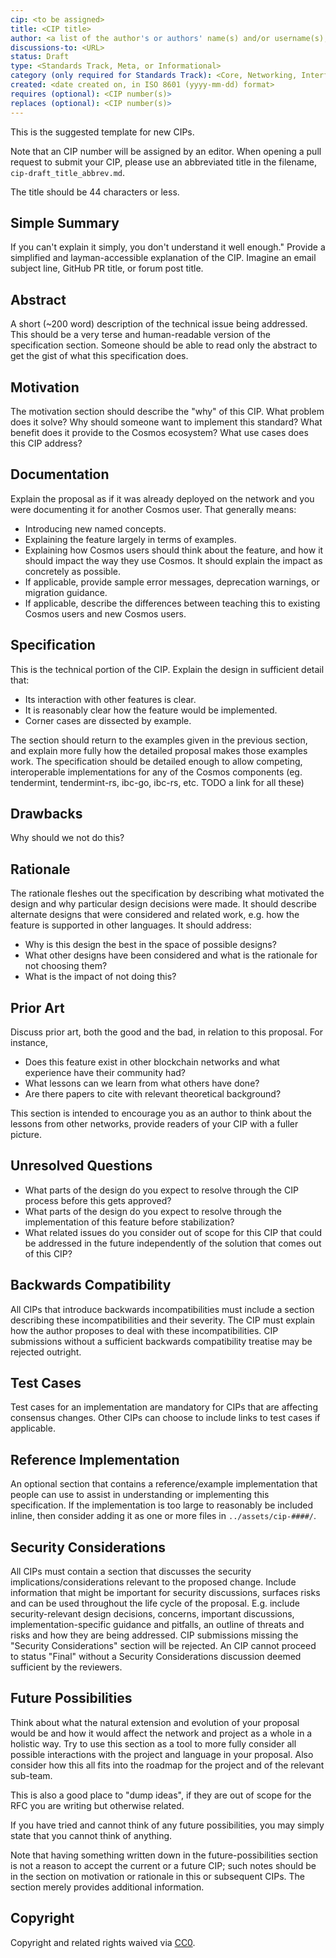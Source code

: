 ```yaml
---
cip: <to be assigned>
title: <CIP title>
author: <a list of the author's or authors' name(s) and/or username(s), or name(s) and email(s), e.g. (use with the parentheses or triangular brackets): FirstName LastName (@GitHubUsername), FirstName LastName <foo@bar.com>, FirstName (@GitHubUsername) and GitHubUsername (@GitHubUsername)>
discussions-to: <URL>
status: Draft
type: <Standards Track, Meta, or Informational>
category (only required for Standards Track): <Core, Networking, Interface, or ERC>
created: <date created on, in ISO 8601 (yyyy-mm-dd) format>
requires (optional): <CIP number(s)>
replaces (optional): <CIP number(s)>
---
```


This is the suggested template for new CIPs.

Note that an CIP number will be assigned by an editor. When opening a pull request to submit your CIP, please use an abbreviated title in the filename, `cip-draft_title_abbrev.md`.

The title should be 44 characters or less.

## Simple Summary
If you can't explain it simply, you don't understand it well enough." Provide a simplified and layman-accessible explanation of the CIP. Imagine an email subject line, GitHub PR title, or forum post title.

## Abstract
A short (~200 word) description of the technical issue being addressed. This should be a very terse and human-readable version of the specification section. Someone should be able to read only the abstract to get the gist of what this specification does.

## Motivation
The motivation section should describe the "why" of this CIP. What problem does it solve? Why should someone want to implement this standard? What benefit does it provide to the Cosmos ecosystem? What use cases does this CIP address?

## Documentation
Explain the proposal as if it was already deployed on the network and you were documenting it for another Cosmos user. That generally means:

- Introducing new named concepts.
- Explaining the feature largely in terms of examples.
- Explaining how Cosmos users should think about the feature, and how it should impact the way they use Cosmos. It should explain the impact as concretely as possible.
- If applicable, provide sample error messages, deprecation warnings, or migration guidance.
- If applicable, describe the differences between teaching this to existing Cosmos users and new Cosmos users.

## Specification
This is the technical portion of the CIP. Explain the design in sufficient detail that:

- Its interaction with other features is clear.
- It is reasonably clear how the feature would be implemented.
- Corner cases are dissected by example.

The section should return to the examples given in the previous section, 
and explain more fully how the detailed proposal makes those examples work.
The specification should be detailed enough to allow competing, interoperable
implementations for any of the Cosmos components (eg. tendermint, tendermint-rs,
ibc-go, ibc-rs, etc. TODO a link for all these)

## Drawbacks
Why should we not do this?

## Rationale
The rationale fleshes out the specification by describing what motivated the design and why particular design decisions were made. It should describe alternate designs that were considered and related work, e.g. how the feature is supported in other languages. It should address:

- Why is this design the best in the space of possible designs?
- What other designs have been considered and what is the rationale for not choosing them?
- What is the impact of not doing this?

## Prior Art
Discuss prior art, both the good and the bad, in relation to this proposal. For
instance,

- Does this feature exist in other blockchain networks and what experience have their
community had? 
- What lessons can we learn from what others have done? 
- Are there papers to cite with relevant theoretical background?

This section is intended to encourage you as an author to think about the lessons from other networks, provide readers of your CIP with a fuller picture. 

## Unresolved Questions

- What parts of the design do you expect to resolve through the CIP process before this gets approved?
- What parts of the design do you expect to resolve through the implementation of this feature before stabilization?
- What related issues do you consider out of scope for this CIP that could be addressed in the future independently of the solution that comes out of this CIP?

## Backwards Compatibility
All CIPs that introduce backwards incompatibilities must include a section describing these incompatibilities and their severity. The CIP must explain how the author proposes to deal with these incompatibilities. CIP submissions without a sufficient backwards compatibility treatise may be rejected outright.

## Test Cases
Test cases for an implementation are mandatory for CIPs that are affecting consensus changes. Other CIPs can choose to include links to test cases if applicable.

## Reference Implementation
An optional section that contains a reference/example implementation that people can use to assist in understanding or implementing this specification.  If the implementation is too large to reasonably be included inline, then consider adding it as one or more files in `../assets/cip-####/`.

## Security Considerations
All CIPs must contain a section that discusses the security implications/considerations relevant to the proposed change. Include information that might be important for security discussions, surfaces risks and can be used throughout the life cycle of the proposal. E.g. include security-relevant design decisions, concerns, important discussions, implementation-specific guidance and pitfalls, an outline of threats and risks and how they are being addressed. CIP submissions missing the "Security Considerations" section will be rejected. An CIP cannot proceed to status "Final" without a Security Considerations discussion deemed sufficient by the reviewers.

## Future Possibilities
Think about what the natural extension and evolution of your proposal would be and how it would affect the network and project as a whole in a holistic way. 
Try to use this section as a tool to more fully consider all possible interactions with the project and language in your proposal. 
Also consider how this all fits into the roadmap for the project and of the relevant sub-team.

This is also a good place to "dump ideas", if they are out of scope for the RFC you are writing but otherwise related.

If you have tried and cannot think of any future possibilities, you may simply state that you cannot think of anything.

Note that having something written down in the future-possibilities section is not a reason to accept the current or a future CIP; such notes should be in the section on motivation or rationale in this or subsequent CIPs. The section merely provides additional information.


## Copyright
Copyright and related rights waived via [CC0](https://creativecommons.org/publicdomain/zero/1.0/).

